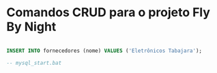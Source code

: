 # Comandos CRUD para o projeto Fly By Night 


```sql

INSERT INTO fornecedores (nome) VALUES ('Eletrônicos Tabajara');

-- mysql_start.bat

```